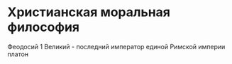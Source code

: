 # Христианская моральная философия 
Феодосий 1 Великий - последний император единой Римской империи
платон

